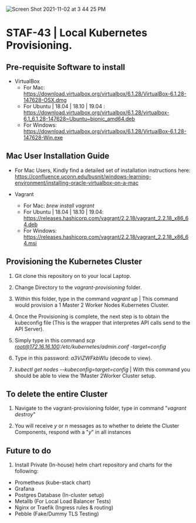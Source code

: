 
  ![Screen Shot 2021-11-02 at 3 44 25 PM](https://user-images.githubusercontent.com/25004712/139949020-f22cc63e-6e9e-4d5c-9c7a-bb821360e655.png)

# STAF-43 | Local Kubernetes Provisioning.

## Pre-requisite Software to install

* VirtualBox 
  * For Mac: 
  https://download.virtualbox.org/virtualbox/6.1.28/VirtualBox-6.1.28-147628-OSX.dmg
  * For Ubuntu | 18.04 | 18.10 | 19.04 : 
  https://download.virtualbox.org/virtualbox/6.1.28/virtualbox-6.1_6.1.28-147628~Ubuntu~bionic_amd64.deb
  * For Windows: 
  https://download.virtualbox.org/virtualbox/6.1.28/VirtualBox-6.1.28-147628-Win.exe

## Mac User Installation Guide
* For Mac Users, Kindly find a detailed set of installation instructions here:
https://confluence.uconn.edu/busnit/windows-learning-environment/installing-oracle-virtualbox-on-a-mac

* Vagrant
  * For Mac: *brew install vagrant*
  * For Ubuntu | 18.04 | 18.10 | 19.04: 
  https://releases.hashicorp.com/vagrant/2.2.18/vagrant_2.2.18_x86_64.deb
  * For Windows: 
  https://releases.hashicorp.com/vagrant/2.2.18/vagrant_2.2.18_x86_64.msi


## Provisioning the Kubernetes Cluster

1)  Git clone this repository on to your local Laptop.

2)  Change Directory to the *vagrant-provisioning* folder.

3)  Within this folder, type in the command *vagrant up* | This command would provision a 1 Master 2 Worker Nodes Kubernetes Cluster.

4)  Once the Provisioning is complete, the next step is to obtain the kubeconfig file (This is the wrapper that interpretes API calls send to the API Server).

5)  Simply type in this command *scp root@172.16.16.100:/etc/kubernetes/admin.conf -target=config*

6)  Type in this password: *a3ViZWFkbWlu* (decode to view).

7)  *kubectl get nodes --kubeconfig=target=config*  | With this command you should be able to view the 1Master 2Worker Cluster setup.



## To delete the entire Cluster 

 1)  Navigate to the vagrant-provisioning folder, type in command "*vagrant destroy*"

 2)  You will receive *y* or *n* messages as to whether to delete the Cluster Components, respond with a "*y*" in all instances



## Future to do 

1)  Install Private (In-house) helm chart repository and charts for the following:

* Prometheus (kube-stack chart)
* Grafana
* Postgres Database (In-cluster setup)
* Metallb (For Local Load Balancer Tests)
* Nginx or Traefik (Ingress rules & routing)
* Pebble (Fake/Dummy TLS Testing)

